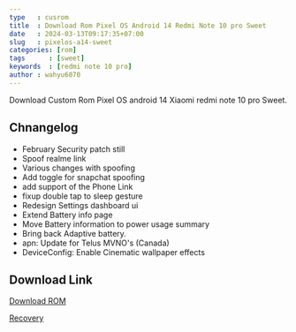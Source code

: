 ```yaml
---
type   : cusrom
title  : Download Rom Pixel OS Android 14 Redmi Note 10 pro Sweet
date   : 2024-03-13T09:17:35+07:00
slug   : pixelos-a14-sweet
categories: [rom]
tags      : [sweet]
keywords  : [redmi note 10 pro]
author : wahyu6070
---
```


Download Custom Rom Pixel OS android 14 Xiaomi redmi note 10 pro Sweet.

## Chnangelog
- February Security patch still
- Spoof realme link
- Various changes with spoofing
- Add toggle for snapchat spoofing
- add support of the Phone Link
- fixup double tap to sleep gesture
- Redesign Settings dashboard ui
- Extend Battery info page
- Move Battery information to power usage summary
- Bring back Adaptive battery.
- apn: Update for Telus MVNO's (Canada)
- DeviceConfig: Enable Cinematic wallpaper effects

## Download Link
[Download ROM](https://www.pling.com/p/2126443/)


[Recovery](https://github.com/basamaryan/android_device_xiaomi_sweet-TWRP/releases/download/R11.1_6/OrangeFox-R11.1_6-Unofficial-sweet-EROFSCompression.zip)

